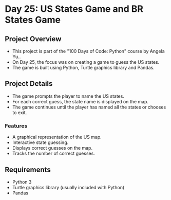# Day 25: US States Game and BR States Game

## Project Overview

- This project is part of the "100 Days of Code: Python" course by Angela Yu..
- On Day 25, the focus was on creating a game to guess the US states.
- The game is built using Python, Turtle graphics library and Pandas.

## Project Details

- The game prompts the player to name the US states.
- For each correct guess, the state name is displayed on the map.
- The game continues until the player has named all the states or chooses to exit.

### Features

- A graphical representation of the US map.
- Interactive state guessing.
- Displays correct guesses on the map.
- Tracks the number of correct guesses.

## Requirements
- Python 3
- Turtle graphics library (usually included with Python)
- Pandas


